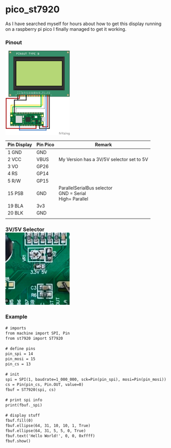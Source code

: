 # pico_st7920

As I have searched myself for hours about how to get this display running on a raspberry pi pico
I finally managed to get it working.

<h3>Pinout</h3>

<img src="pinout.png" alt="isolated" width="200"/>

| Pin Display | Pin Pico | Remark                   |
|-------------|----------|--------------------------|
| 1 GND       | GND      |                          |
| 2 VCC       | VBUS     | My Version has a 3V/5V selector set to 5V         |
| 3 VO        | GP26     |                          |
| 4 RS        | GP14     |                          |
| 5 R/W       | GP15     |                          |
| 15 PSB      | GND      | ParallelSerialBus selector <br>GND = Serial <br>High= Parallel                      |
| 19 BLA      | 3v3      |                          |
| 20 BLK      | GND      |                          |
|             |          |                          |

<h3>3V/5V Selector<br>
<img src="image_3_5_V.png" alt="isolated" width="200"/>
<br>


<h3>Example </h3>

    # imports
    from machine import SPI, Pin
    from st7920 import ST7920

    # define pins
    pin_spi = 14
    pin_mosi = 15
    pin_cs = 13

    # init
    spi = SPI(1, baudrate=1_000_000, sck=Pin(pin_spi), mosi=Pin(pin_mosi))
    cs = Pin(pin_cs, Pin.OUT, value=0)
    fbuf = ST7920(spi, cs)

    # print spi info
    print(fbuf._spi)

    # display stuff
    fbuf.fill(0)
    fbuf.ellipse(64, 31, 10, 10, 1, True)
    fbuf.ellipse(64, 31, 5, 5, 0, True)
    fbuf.text('Hello World!', 0, 0, 0xffff)
    fbuf.show()
</code>